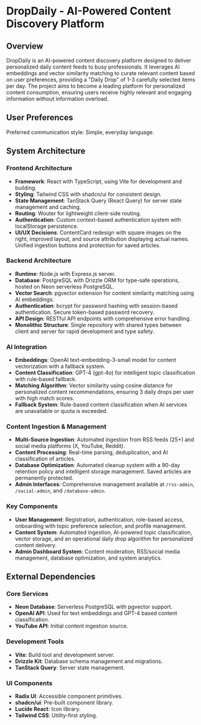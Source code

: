 # DropDaily - AI-Powered Content Discovery Platform

## Overview
DropDaily is an AI-powered content discovery platform designed to deliver personalized daily content feeds to busy professionals. It leverages AI embeddings and vector similarity matching to curate relevant content based on user preferences, providing a "Daily Drop" of 1-3 carefully selected items per day. The project aims to become a leading platform for personalized content consumption, ensuring users receive highly relevant and engaging information without information overload.

## User Preferences
Preferred communication style: Simple, everyday language.

## System Architecture
### Frontend Architecture
- **Framework**: React with TypeScript, using Vite for development and building.
- **Styling**: Tailwind CSS with shadcn/ui for consistent design.
- **State Management**: TanStack Query (React Query) for server state management and caching.
- **Routing**: Wouter for lightweight client-side routing.
- **Authentication**: Custom context-based authentication system with localStorage persistence.
- **UI/UX Decisions**: ContentCard redesign with square images on the right, improved layout, and source attribution displaying actual names. Unified ingestion buttons and protection for saved articles.

### Backend Architecture
- **Runtime**: Node.js with Express.js server.
- **Database**: PostgreSQL with Drizzle ORM for type-safe operations, hosted on Neon serverless PostgreSQL.
- **Vector Search**: pgvector extension for content similarity matching using AI embeddings.
- **Authentication**: bcrypt for password hashing with session-based authentication. Secure token-based password recovery.
- **API Design**: RESTful API endpoints with comprehensive error handling.
- **Monolithic Structure**: Single repository with shared types between client and server for rapid development and type safety.

### AI Integration
- **Embeddings**: OpenAI text-embedding-3-small model for content vectorization with a fallback system.
- **Content Classification**: GPT-4 (gpt-4o) for intelligent topic classification with rule-based fallback.
- **Matching Algorithm**: Vector similarity using cosine distance for personalized content recommendations, ensuring 3 daily drops per user with high match scores.
- **Fallback System**: Rule-based content classification when AI services are unavailable or quota is exceeded.

### Content Ingestion & Management
- **Multi-Source Ingestion**: Automated ingestion from RSS feeds (25+) and social media platforms (X, YouTube, Reddit).
- **Content Processing**: Real-time parsing, deduplication, and AI classification of articles.
- **Database Optimization**: Automated cleanup system with a 90-day retention policy and intelligent storage management. Saved articles are permanently protected.
- **Admin Interfaces**: Comprehensive management available at `/rss-admin`, `/social-admin`, and `/database-admin`.

### Key Components
- **User Management**: Registration, authentication, role-based access, onboarding with topic preference selection, and profile management.
- **Content System**: Automated ingestion, AI-powered topic classification, vector storage, and an operational daily drop algorithm for personalized content delivery.
- **Admin Dashboard System**: Content moderation, RSS/social media management, database optimization, and system analytics.

## External Dependencies
### Core Services
- **Neon Database**: Serverless PostgreSQL with pgvector support.
- **OpenAI API**: Used for text embeddings and GPT-4 based content classification.
- **YouTube API**: Initial content ingestion source.

### Development Tools
- **Vite**: Build tool and development server.
- **Drizzle Kit**: Database schema management and migrations.
- **TanStack Query**: Server state management.

### UI Components
- **Radix UI**: Accessible component primitives.
- **shadcn/ui**: Pre-built component library.
- **Lucide React**: Icon library.
- **Tailwind CSS**: Utility-first styling.